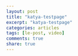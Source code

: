 ```yaml
---
layout: post
title: "katya-testpage"
excerpt: "katya-testpage"
categories: articles
tags: [le-post, video]
comments: true
share: true
---
```


<div class="apester-media" data-media-id="5e9c53eb8c99616b2e7598b8" height="512"></div><script async src="https://static.stg.apester.com/js/sdk/latest/apester-sdk.js"></script>



